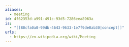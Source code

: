 ```yaml
---
aliases:
  - meeting
id: 4f62353d-a991-491c-93d5-7286eea8963a
is:
  - "[[80cfa0a0-99db-4643-9633-1e7f9de0ab30|concept]]"
urls:
  - https://en.wikipedia.org/wiki/Meeting
---
```

